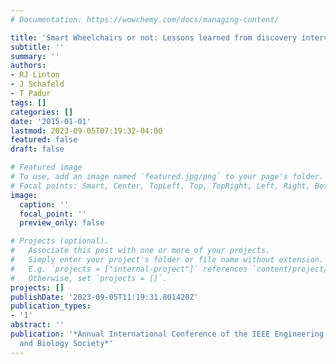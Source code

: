 ```yaml
---
# Documentation: https://wowchemy.com/docs/managing-content/

title: 'Smart Wheelchairs or not: Lessons learned from discovery interviews'
subtitle: ''
summary: ''
authors:
- RJ Linton
- J Schafeld
- T Padur
tags: []
categories: []
date: '2015-01-01'
lastmod: 2023-09-05T07:19:32-04:00
featured: false
draft: false

# Featured image
# To use, add an image named `featured.jpg/png` to your page's folder.
# Focal points: Smart, Center, TopLeft, Top, TopRight, Left, Right, BottomLeft, Bottom, BottomRight.
image:
  caption: ''
  focal_point: ''
  preview_only: false

# Projects (optional).
#   Associate this post with one or more of your projects.
#   Simply enter your project's folder or file name without extension.
#   E.g. `projects = ["internal-project"]` references `content/project/deep-learning/index.md`.
#   Otherwise, set `projects = []`.
projects: []
publishDate: '2023-09-05T11:19:31.801420Z'
publication_types:
- '1'
abstract: ''
publication: '*Annual International Conference of the IEEE Engineering in Medicine
  and Biology Society*'
---
```

